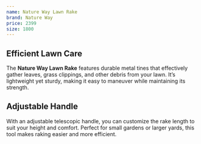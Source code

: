 ```yaml
---
name: Nature Way Lawn Rake
brand: Nature Way
price: 2399
size: 1800
---
```


## Efficient Lawn Care  

The **Nature Way Lawn Rake** features durable metal tines that effectively gather leaves, grass clippings, and other debris from your lawn. It’s lightweight yet sturdy, making it easy to maneuver while maintaining its strength.

## Adjustable Handle  

With an adjustable telescopic handle, you can customize the rake length to suit your height and comfort. Perfect for small gardens or larger yards, this tool makes raking easier and more efficient.

